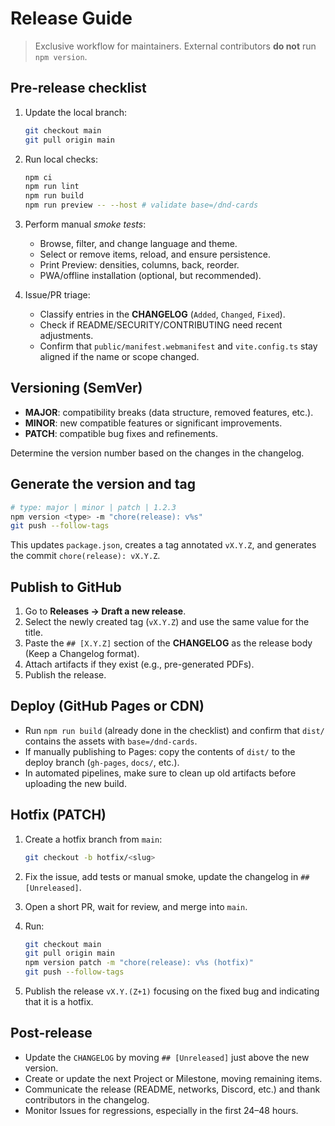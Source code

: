 # Release Guide

> Exclusive workflow for maintainers. External contributors **do not** run `npm version`.

## Pre-release checklist

1. Update the local branch:

   ```bash
   git checkout main
   git pull origin main
   ```

1. Run local checks:

   ```bash
   npm ci
   npm run lint
   npm run build
   npm run preview -- --host # validate base=/dnd-cards
   ```

1. Perform manual *smoke tests*:

   - Browse, filter, and change language and theme.
   - Select or remove items, reload, and ensure persistence.
   - Print Preview: densities, columns, back, reorder.
   - PWA/offline installation (optional, but recommended).

1. Issue/PR triage:

   - Classify entries in the **CHANGELOG** (`Added`, `Changed`, `Fixed`).
   - Check if README/SECURITY/CONTRIBUTING need recent adjustments.
   - Confirm that `public/manifest.webmanifest` and `vite.config.ts` stay
     aligned if the name or scope changed.

## Versioning (SemVer)

- **MAJOR**: compatibility breaks (data structure, removed features, etc.).
- **MINOR**: new compatible features or significant improvements.
- **PATCH**: compatible bug fixes and refinements.

Determine the version number based on the changes in the changelog.

## Generate the version and tag

```bash
# type: major | minor | patch | 1.2.3
npm version <type> -m "chore(release): v%s"
git push --follow-tags
```

This updates `package.json`, creates a tag annotated `vX.Y.Z`, and generates the
commit `chore(release): vX.Y.Z`.

## Publish to GitHub

1. Go to **Releases → Draft a new release**.
2. Select the newly created tag (`vX.Y.Z`) and use the same value for the
   title.
3. Paste the `## [X.Y.Z]` section of the **CHANGELOG** as the release body
   (Keep a Changelog format).
4. Attach artifacts if they exist (e.g., pre-generated PDFs).
5. Publish the release.

## Deploy (GitHub Pages or CDN)

- Run `npm run build` (already done in the checklist) and confirm that `dist/`
  contains the assets with `base=/dnd-cards`.
- If manually publishing to Pages: copy the contents of `dist/` to the deploy
  branch (`gh-pages`, `docs/`, etc.).
- In automated pipelines, make sure to clean up old artifacts before uploading
  the new build.

## Hotfix (PATCH)

1. Create a hotfix branch from `main`:

   ```bash
   git checkout -b hotfix/<slug>
   ```

2. Fix the issue, add tests or manual smoke, update the changelog in
   `## [Unreleased]`.
3. Open a short PR, wait for review, and merge into `main`.
4. Run:

   ```bash
   git checkout main
   git pull origin main
   npm version patch -m "chore(release): v%s (hotfix)"
   git push --follow-tags
   ```

5. Publish the release `vX.Y.(Z+1)` focusing on the fixed bug and indicating
   that it is a hotfix.

## Post-release

- Update the `CHANGELOG` by moving `## [Unreleased]` just above the new version.
- Create or update the next Project or Milestone, moving remaining items.
- Communicate the release (README, networks, Discord, etc.) and thank
  contributors in the changelog.
- Monitor Issues for regressions, especially in the first 24–48 hours.
